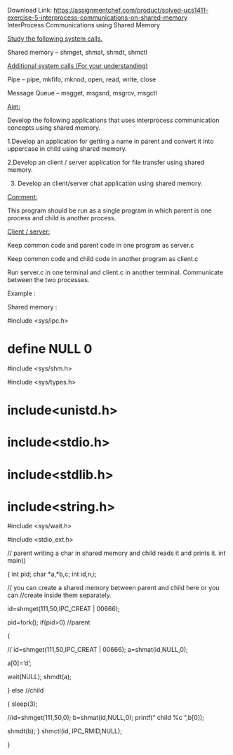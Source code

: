 Download Link: https://assignmentchef.com/product/solved-ucs1411-exercise-5-interprocess-communications-on-shared-memory
<br>
InterProcess Communications using Shared Memory

<u>Study the following system calls.</u>

Shared memory – shmget, shmat, shmdt, shmctl

<u>Additional system calls (For your understanding)</u>

Pipe – pipe, mkfifo, mknod, open, read, write, close

Message Queue – msgget, msgsnd, msgrcv, msgctl

<u>Aim:</u>

Develop the following applications that uses interprocess communication concepts using shared memory.

1.Develop an application for getting a name in parent and convert it into uppercase in child using shared memory.

2.Develop an client / server application for file transfer using shared memory.

<ol start="3">

 <li>Develop an client/server chat application using shared memory.</li>

</ol>

<u>Comment:</u>

This program should be run as a single program in which parent is one process and child is another process.

<u>Client / server:</u>

Keep common code and parent code in one program as server.c

Keep common code and child code in another program as client.c

Run server.c in one terminal and client.c in another terminal. Communicate between the two processes.




Example :

Shared memory :

#include &lt;sys/ipc.h&gt;

# define NULL 0

#include &lt;sys/shm.h&gt;

#include &lt;sys/types.h&gt;

# include&lt;unistd.h&gt;

# include&lt;stdio.h&gt;

# include&lt;stdlib.h&gt;

# include&lt;string.h&gt;

#include &lt;sys/wait.h&gt;

#include &lt;stdio_ext.h&gt;

// parent writing a char in shared memory and child reads it and prints it. int main()

{ int pid; char *a,*b,c; int id,n,i;

// you can create a shared memory between parent and child here or you can //create inside them separately.

id=shmget(111,50,IPC_CREAT | 00666);

pid=fork(); if(pid&gt;0) //parent

{

// id=shmget(111,50,IPC_CREAT | 00666); a=shmat(id,NULL,0);

a[0]=’d’;

wait(NULL); shmdt(a);

} else //child

{ sleep(3);

//id=shmget(111,50,0); b=shmat(id,NULL,0); printf(“
 child %c
”,b[0]);

shmdt(b); }         shmctl(id, IPC_RMID,NULL);

}